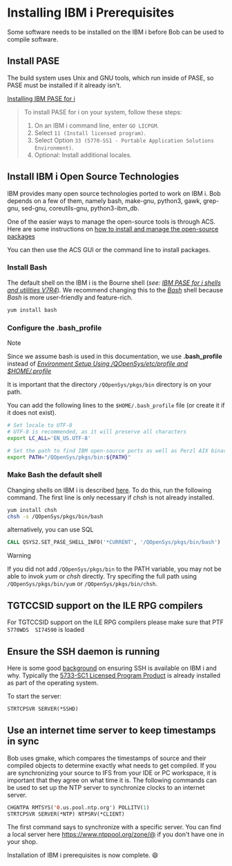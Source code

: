 # Installing IBM i Prerequisites

Some software needs to be installed on the IBM i before Bob can be used to compile software.


## Install PASE

The build system uses Unix and GNU tools, which run inside of PASE, so PASE must be installed if it already isn't.

[Installing IBM PASE for i](https://www.ibm.com/docs/en/i/7.4?topic=i-installing-pase)

> To install PASE for i on your system, follow these steps:
>
> 1. On an IBM i command line, enter `GO LICPGM`.
> 2. Select `11 (Install licensed program)`.
> 3. Select Option `33 (5770-SS1 - Portable Application Solutions Environment)`.
> 4. Optional: Install additional locales.

## Install IBM i Open Source Technologies

IBM provides many open source technologies ported to work on IBM i. Bob depends on a few of them, namely bash, make-gnu, python3, gawk, grep-gnu, sed-gnu, coreutils-gnu, python3-ibm_db.

One of the easier ways to manage the open-source tools is through ACS. Here are some instructions on [how to install and manage the open-source packages](https://www.ibm.com/support/pages/getting-started-open-source-package-management-ibm-i-acs)

You can then use the ACS GUI or the command line to install packages.

### Install Bash

The default shell on the IBM i is the Bourne shell (_see:_ [_IBM PASE for i shells and utilities V7R4_](https://www.ibm.com/support/knowledgecenter/en/ssw_ibm_i_74/rzalf/rzalfpase.htm)). We recommend changing this to the [*Bash*](https://en.wikipedia.org/wiki/Bash_(Unix_shell)) shell because *Bash* is more user-friendly and feature-rich.  

```bash
yum install bash
```



### Configure the .bash_profile

> [!NOTE]
> Since we assume bash is used in this documentation, we use **.bash_profile** instead of [*Environment Setup Using /QOpenSys/etc/profile and $HOME/.profile*](https://www.ibm.com/support/pages/portable-application-solutions-environment-pase-envrionment-setup-using-qopensysetcprofile-and-homeprofile)

It is important that the directory `/QOpenSys/pkgs/bin` directory is on your path.

You can add the following lines to the `$HOME/.bash_profile` file (or create it if it does not exist).

```bash
# Set locale to UTF-8
# UTF-8 is recommended, as it will preserve all characters
export LC_ALL='EN_US.UTF-8'

# Set the path to find IBM open-source ports as well as Perzl AIX binaries
export PATH="/QOpenSys/pkgs/bin:${PATH}"
```



### Make Bash the default shell

Changing shells on IBM i is described [here](https://ibmi-oss-docs.readthedocs.io/en/latest/troubleshooting/SETTING_BASH.html).
To do this, run the following command. The first line is only necessary if *chsh* is not already installed.

```bash
yum install chsh
chsh -s /QOpenSys/pkgs/bin/bash
```

alternatively, you can use SQL

```sql
CALL QSYS2.SET_PASE_SHELL_INFO('*CURRENT', '/QOpenSys/pkgs/bin/bash')
```




> [!WARNING]
> If you did not add `/QOpenSys/pkgs/bin` to the PATH variable, you may not be able to invok *yum* or *chsh* directly. Try specifing the full path using `/QOpenSys/pkgs/bin/yum` or `/QOpenSys/pkgs/bin/chsh`.

## TGTCCSID support on the ILE RPG compilers

For TGTCCSID support on the ILE RPG compilers please make sure that PTF `5770WDS  SI74590` is loaded

## Ensure the SSH daemon is running

Here is some good [background](https://www.seidengroup.com/2020/11/16/getting-started-with-ssh-for-ibm-i/) on ensuring SSH is available on IBM i and why.
Typically the [5733-SC1 Licensed Program Product](https://www.ibm.com/support/pages/node/1128123/) is already installed as part of the operating system.

To start the server:

```cl
STRTCPSVR SERVER(*SSHD)
```

## Use an internet time server to keep timestamps in sync

Bob uses gmake, which compares the timestamps of source and their compiled objects to determine exactly what needs to get compiled. If you are synchronizing your source to IFS from your IDE or PC workspace, it is important that they agree on what time it is. The following commands can be used to set up the NTP server to synchronize clocks to an internet server.

```cl
CHGNTPA RMTSYS('0.us.pool.ntp.org') POLLITV(1)
STRTCPSVR SERVER(*NTP) NTPSRV(*CLIENT)
```
The first command says to synchronize with a specific server. You can find a local server here https://www.ntppool.org/zone/@ if you don't have one in your shop.



Installation of IBM i prerequisites is now complete. :smile:

